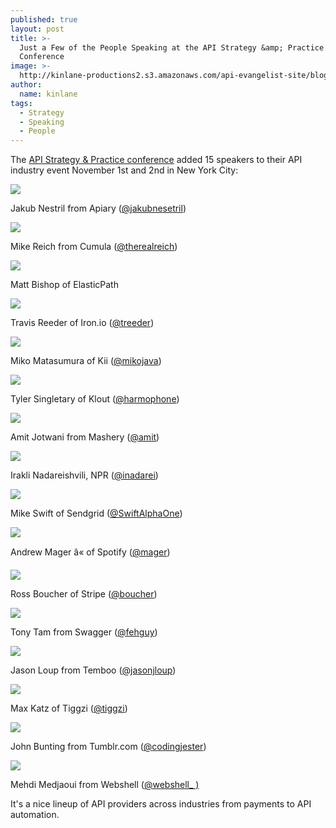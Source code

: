 ```yaml
---
published: true
layout: post
title: >-
  Just a Few of the People Speaking at the API Strategy &amp; Practice
  Conference
image: >-
  http://kinlane-productions2.s3.amazonaws.com/api-evangelist-site/blog/API-Strategy-Practice-Logo-White.png
author:
  name: kinlane
tags:
  - Strategy
  - Speaking
  - People
---
```

The [API Strategy & Practice conference](/ "API Strategy & Practice Conference") added 15 speakers to their API industry event November 1st and 2nd in New York City:

[![](https://s3.amazonaws.com/kinlane-productions2/events/api-strategy-practice-conference/speakers/apiary-io-logo.png)](https://apiary.io/ "apiary.io")

Jakub Nestril from Apiary ([@jakubnesetril](https://twitter.com/jakubnesetril))

[![](https://s3.amazonaws.com/kinlane-productions2/events/api-strategy-practice-conference/speakers/cumula-logo.png)](http://cumula.org/ "Cumula")

Mike Reich from Cumula ([@therealreich](https://twitter.com/therealreich))

[![](https://s3.amazonaws.com/kinlane-productions2/events/api-strategy-practice-conference/speakers/elastic_path.jpeg)](http://www.elasticpath.com/ "Elastic Path")

Matt Bishop of ElasticPath

[![](https://s3.amazonaws.com/kinlane-productions2/events/api-strategy-practice-conference/speakers/iron-logo.png)](http://www.iron.io/ "Iron.io")

Travis Reeder of Iron.io ([@treeder](https://twitter.com/treeder))

[![](https://s3.amazonaws.com/kinlane-productions2/events/api-strategy-practice-conference/speakers/Kii-Logo.png)](http://www.kii.com/ "Kii")

Miko Matasumura of Kii ([@mikojava](https://twitter.com/))

[![](https://s3.amazonaws.com/kinlane-productions2/events/api-strategy-practice-conference/speakers/klout-logo.jpeg)](http://klout.com "Klout")

Tyler Singletary of Klout ([@harmophone](https://twitter.com/harmophone))

[![](https://s3.amazonaws.com/kinlane-productions2/events/api-strategy-practice-conference/speakers/mashery-logo.png)](http://mashery.com "Mashery")

Amit Jotwani from Mashery ([@amit](https://twitter.com/amit))

[![](https://s3.amazonaws.com/kinlane-productions2/events/api-strategy-practice-conference/speakers/npr-logo.jpeg)](http://npr.org/ "NPR")

Irakli Nadareishvili, NPR ([@inadarei](https://twitter.com/inadarei "@ inadarei"))

[![](https://s3.amazonaws.com/kinlane-productions2/events/api-strategy-practice-conference/speakers/sendgrid-logo.jpeg)](http://sendgrid.com/ "SendGrid")

Mike Swift of Sendgrid ([@SwiftAlphaOne](https://twitter.com/SwiftAlphaOne))

[![](https://s3.amazonaws.com/kinlane-productions2/events/api-strategy-practice-conference/speakers/spotify-logo.jpeg)](https://spotify.com "Spotify")

Andrew Mager â« of Spotify ([@mager](https://twitter.com/mager))

[![](https://s3.amazonaws.com/kinlane-productions2/events/api-strategy-practice-conference/speakers/Stripe-logo.jpeg)](https://stripe.com/ "Stripe")

Ross Boucher of Stripe ([@boucher](https://twitter.com/boucher))

[![](https://s3.amazonaws.com/kinlane-productions2/events/api-strategy-practice-conference/speakers/Swagger-Logo.png)](http://swagger.wordnik.com/ "Swagger")

Tony Tam from Swagger ([@fehguy](https://twitter.com/fehguy))

[![](https://s3.amazonaws.com/kinlane-productions2/events/api-strategy-practice-conference/speakers/Temboo-Logo.png)](https://www.temboo.com/ "Temboo")

Jason Loup from Temboo ([@jasonjloup](https://twitter.com/jasonjloup))

[![](https://s3.amazonaws.com/kinlane-productions2/events/api-strategy-practice-conference/speakers/tiggzi-logo.png)](http://tiggzi.com/ "Tiggzi")

Max Katz of Tiggzi ([@tiggzi](https://twitter.com/tiggzi))

[![](https://s3.amazonaws.com/kinlane-productions2/events/api-strategy-practice-conference/speakers/tumblr-black-logo.png)](https://tumblr.com/ "Tumblr.com")

John Bunting from Tumblr.com ([@](https://twitter.com/codingjester)[codingjester](https://twitter.com/codingjester))

[![](https://s3.amazonaws.com/kinlane-productions2/events/api-strategy-practice-conference/speakers/webshell-logo.jpeg)](http://webshell.io/home "Webshell")

Mehdi Medjaoui from Webshell ([@webshell\_ )](https://twitter.com/webshell_)

It's a nice lineup of API providers across industries from payments to API automation.